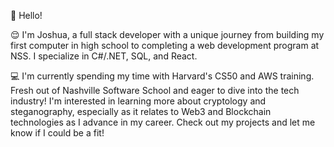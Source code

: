 👋 Hello! 

😌 I'm Joshua, a full stack developer with a unique journey from building my first computer in high school to completing a web development program at NSS. I specialize in C#/.NET, SQL, and React.

💻 I'm currently spending my time with Harvard's CS50 and AWS training. Fresh out of Nashville Software School and eager to dive into the tech industry! I'm interested in learning more about cryptology and steganography, especially as it relates to Web3 and Blockchain technologies as I advance in my career.
Check out my projects and let me know if I could be a fit!
